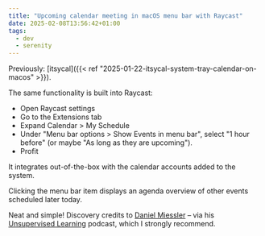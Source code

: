 ```yaml
---
title: "Upcoming calendar meeting in macOS menu bar with Raycast"
date: 2025-02-08T13:56:42+01:00
tags:
  - dev
  - serenity
---
```


Previously: [itsycal]({{< ref "2025-01-22-itsycal-system-tray-calendar-on-macos" >}}).

The same functionality is built into Raycast:

- Open Raycast settings
- Go to the Extensions tab
- Expand Calendar > My Schedule
- Under "Menu bar options > Show Events in menu bar", select "1 hour before" (or
  maybe "As long as they are upcoming").
- Profit

It integrates out-of-the-box with the calendar accounts added to the system.

Clicking the menu bar item displays an agenda overview of other events scheduled
later today.

Neat and simple! Discovery credits to [Daniel
Miessler](https://www.youtube.com/watch?v=bDj7gNfLhog) – via his [Unsupervised
Learning](https://newsletter.danielmiessler.com/) podcast, which I strongly
recommend.
